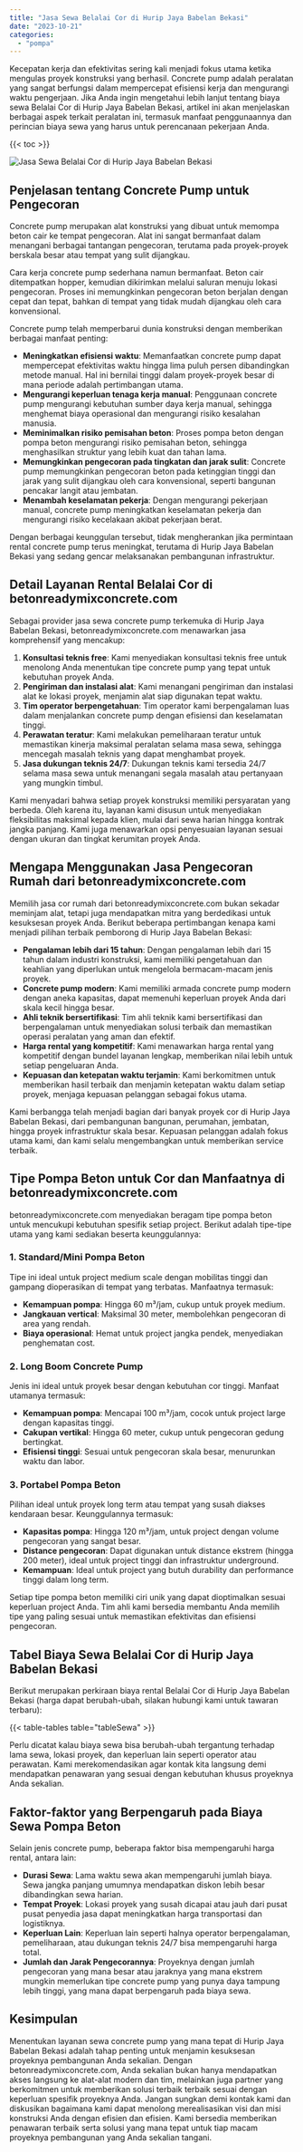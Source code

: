 ```yaml
---
title: "Jasa Sewa Belalai Cor di Hurip Jaya Babelan Bekasi"
date: "2023-10-21"
categories: 
  - "pompa"
---
```


Kecepatan kerja dan efektivitas sering kali menjadi fokus utama ketika mengulas proyek konstruksi yang berhasil. Concrete pump adalah peralatan yang sangat berfungsi dalam mempercepat efisiensi kerja dan mengurangi waktu pengerjaan. Jika Anda ingin mengetahui lebih lanjut tentang biaya sewa Belalai Cor di Hurip Jaya Babelan Bekasi, artikel ini akan menjelaskan berbagai aspek terkait peralatan ini, termasuk manfaat penggunaannya dan perincian biaya sewa yang harus untuk perencanaan pekerjaan Anda.

{{< toc >}}

![Jasa Sewa Belalai Cor di Hurip Jaya Babelan Bekasi](https://betoncor8.github.io/pump/concrete-pump%20(16).png)

## Penjelasan tentang Concrete Pump untuk Pengecoran

Concrete pump merupakan alat konstruksi yang dibuat untuk memompa beton cair ke tempat pengecoran. Alat ini sangat bermanfaat dalam menangani berbagai tantangan pengecoran, terutama pada proyek-proyek berskala besar atau tempat yang sulit dijangkau.

Cara kerja concrete pump sederhana namun bermanfaat. Beton cair ditempatkan hopper, kemudian dikirimkan melalui saluran menuju lokasi pengecoran. Proses ini memungkinkan pengecoran beton berjalan dengan cepat dan tepat, bahkan di tempat yang tidak mudah dijangkau oleh cara konvensional.

Concrete pump telah memperbarui dunia konstruksi dengan memberikan berbagai manfaat penting:

- **Meningkatkan efisiensi waktu**: Memanfaatkan concrete pump dapat mempercepat efektivitas waktu hingga lima puluh persen dibandingkan metode manual. Hal ini bernilai tinggi dalam proyek-proyek besar di mana periode adalah pertimbangan utama.
- **Mengurangi keperluan tenaga kerja manual**: Penggunaan concrete pump mengurangi kebutuhan sumber daya kerja manual, sehingga menghemat biaya operasional dan mengurangi risiko kesalahan manusia.
- **Meminimalkan risiko pemisahan beton**: Proses pompa beton dengan pompa beton mengurangi risiko pemisahan beton, sehingga menghasilkan struktur yang lebih kuat dan tahan lama.
- **Memungkinkan pengecoran pada tingkatan dan jarak sulit**: Concrete pump memungkinkan pengecoran beton pada ketinggian tinggi dan jarak yang sulit dijangkau oleh cara konvensional, seperti bangunan pencakar langit atau jembatan.
- **Menambah keselamatan pekerja**: Dengan mengurangi pekerjaan manual, concrete pump meningkatkan keselamatan pekerja dan mengurangi risiko kecelakaan akibat pekerjaan berat.

Dengan berbagai keunggulan tersebut, tidak mengherankan jika permintaan rental concrete pump terus meningkat, terutama di Hurip Jaya Babelan Bekasi yang sedang gencar melaksanakan pembangunan infrastruktur.

## Detail Layanan Rental Belalai Cor di betonreadymixconcrete.com

Sebagai provider jasa sewa concrete pump terkemuka di Hurip Jaya Babelan Bekasi, betonreadymixconcrete.com menawarkan jasa komprehensif yang mencakup:

1. **Konsultasi teknis free**: Kami menyediakan konsultasi teknis free untuk menolong Anda menentukan tipe concrete pump yang tepat untuk kebutuhan proyek Anda.
2. **Pengiriman dan instalasi alat**: Kami menangani pengiriman dan instalasi alat ke lokasi proyek, menjamin alat siap digunakan tepat waktu.
3. **Tim operator berpengetahuan**: Tim operator kami berpengalaman luas dalam menjalankan concrete pump dengan efisiensi dan keselamatan tinggi.
4. **Perawatan teratur**: Kami melakukan pemeliharaan teratur untuk memastikan kinerja maksimal peralatan selama masa sewa, sehingga mencegah masalah teknis yang dapat menghambat proyek.
5. **Jasa dukungan teknis 24/7**: Dukungan teknis kami tersedia 24/7 selama masa sewa untuk menangani segala masalah atau pertanyaan yang mungkin timbul.

Kami menyadari bahwa setiap proyek konstruksi memiliki persyaratan yang berbeda. Oleh karena itu, layanan kami disusun untuk menyediakan fleksibilitas maksimal kepada klien, mulai dari sewa harian hingga kontrak jangka panjang. Kami juga menawarkan opsi penyesuaian layanan sesuai dengan ukuran dan tingkat kerumitan proyek Anda.

## Mengapa Menggunakan Jasa Pengecoran Rumah dari betonreadymixconcrete.com

Memilih jasa cor rumah dari betonreadymixconcrete.com bukan sekadar meminjam alat, tetapi juga mendapatkan mitra yang berdedikasi untuk kesuksesan proyek Anda. Berikut beberapa pertimbangan kenapa kami menjadi pilihan terbaik pemborong di Hurip Jaya Babelan Bekasi:

- **Pengalaman lebih dari 15 tahun**: Dengan pengalaman lebih dari 15 tahun dalam industri konstruksi, kami memiliki pengetahuan dan keahlian yang diperlukan untuk mengelola bermacam-macam jenis proyek.
- **Concrete pump modern**: Kami memiliki armada concrete pump modern dengan aneka kapasitas, dapat memenuhi keperluan proyek Anda dari skala kecil hingga besar.
- **Ahli teknik bersertifikasi**: Tim ahli teknik kami bersertifikasi dan berpengalaman untuk menyediakan solusi terbaik dan memastikan operasi peralatan yang aman dan efektif.
- **Harga rental yang kompetitif**: Kami menawarkan harga rental yang kompetitif dengan bundel layanan lengkap, memberikan nilai lebih untuk setiap pengeluaran Anda.
- **Kepuasan dan ketepatan waktu terjamin**: Kami berkomitmen untuk memberikan hasil terbaik dan menjamin ketepatan waktu dalam setiap proyek, menjaga kepuasan pelanggan sebagai fokus utama.

Kami berbangga telah menjadi bagian dari banyak proyek cor di Hurip Jaya Babelan Bekasi, dari pembangunan bangunan, perumahan, jembatan, hingga proyek infrastruktur skala besar. Kepuasan pelanggan adalah fokus utama kami, dan kami selalu mengembangkan untuk memberikan service terbaik.

## Tipe Pompa Beton untuk Cor dan Manfaatnya di betonreadymixconcrete.com

betonreadymixconcrete.com menyediakan beragam tipe pompa beton untuk mencukupi kebutuhan spesifik setiap project. Berikut adalah tipe-tipe utama yang kami sediakan beserta keunggulannya:

### 1\. Standard/Mini Pompa Beton

Tipe ini ideal untuk project medium scale dengan mobilitas tinggi dan gampang dioperasikan di tempat yang terbatas. Manfaatnya termasuk:

- **Kemampuan pompa**: Hingga 60 m³/jam, cukup untuk proyek medium.
- **Jangkauan vertical**: Maksimal 30 meter, membolehkan pengecoran di area yang rendah.
- **Biaya operasional**: Hemat untuk project jangka pendek, menyediakan penghematan cost.

### 2\. Long Boom Concrete Pump

Jenis ini ideal untuk proyek besar dengan kebutuhan cor tinggi. Manfaat utamanya termasuk:

- **Kemampuan pompa**: Mencapai 100 m³/jam, cocok untuk project large dengan kapasitas tinggi.
- **Cakupan vertikal**: Hingga 60 meter, cukup untuk pengecoran gedung bertingkat.
- **Efisiensi tinggi**: Sesuai untuk pengecoran skala besar, menurunkan waktu dan labor.

### 3\. Portabel Pompa Beton

Pilihan ideal untuk proyek long term atau tempat yang susah diakses kendaraan besar. Keunggulannya termasuk:

- **Kapasitas pompa**: Hingga 120 m³/jam, untuk project dengan volume pengecoran yang sangat besar.
- **Distance pengecoran**: Dapat digunakan untuk distance ekstrem (hingga 200 meter), ideal untuk project tinggi dan infrastruktur underground.
- **Kemampuan**: Ideal untuk project yang butuh durability dan performance tinggi dalam long term.

Setiap tipe pompa beton memiliki ciri unik yang dapat dioptimalkan sesuai keperluan project Anda. Tim ahli kami bersedia membantu Anda memilih tipe yang paling sesuai untuk memastikan efektivitas dan efisiensi pengecoran.

## Tabel Biaya Sewa Belalai Cor di Hurip Jaya Babelan Bekasi

Berikut merupakan perkiraan biaya rental Belalai Cor di Hurip Jaya Babelan Bekasi (harga dapat berubah-ubah, silakan hubungi kami untuk tawaran terbaru):

{{< table-tables table="tableSewa" >}}

Perlu dicatat kalau biaya sewa bisa berubah-ubah tergantung terhadap lama sewa, lokasi proyek, dan keperluan lain seperti operator atau perawatan. Kami merekomendasikan agar kontak kita langsung demi mendapatkan penawaran yang sesuai dengan kebutuhan khusus proyeknya Anda sekalian.

## Faktor-faktor yang Berpengaruh pada Biaya Sewa Pompa Beton

Selain jenis concrete pump, beberapa faktor bisa mempengaruhi harga rental, antara lain:

- **Durasi Sewa**: Lama waktu sewa akan mempengaruhi jumlah biaya. Sewa jangka panjang umumnya mendapatkan diskon lebih besar dibandingkan sewa harian.
- **Tempat Proyek**: Lokasi proyek yang susah dicapai atau jauh dari pusat pusat penyedia jasa dapat meningkatkan harga transportasi dan logistiknya.
- **Keperluan Lain**: Keperluan lain seperti halnya operator berpengalaman, pemeliharaan, atau dukungan teknis 24/7 bisa mempengaruhi harga total.
- **Jumlah dan Jarak Pengecorannya**: Proyeknya dengan jumlah pengecoran yang mana besar atau jaraknya yang mana ekstrem mungkin memerlukan tipe concrete pump yang punya daya tampung lebih tinggi, yang mana dapat berpengaruh pada biaya sewa.

## Kesimpulan

Menentukan layanan sewa concrete pump yang mana tepat di Hurip Jaya Babelan Bekasi adalah tahap penting untuk menjamin kesuksesan proyeknya pembangunan Anda sekalian. Dengan betonreadymixconcrete.com, Anda sekalian bukan hanya mendapatkan akses langsung ke alat-alat modern dan tim, melainkan juga partner yang berkomitmen untuk memberikan solusi terbaik terbaik sesuai dengan keperluan spesifik proyeknya Anda. Jangan sungkan demi kontak kami dan diskusikan bagaimana kami dapat menolong merealisasikan visi dan misi konstruksi Anda dengan efisien dan efisien. Kami bersedia memberikan penawaran terbaik serta solusi yang mana tepat untuk tiap macam proyeknya pembangunan yang Anda sekalian tangani.
